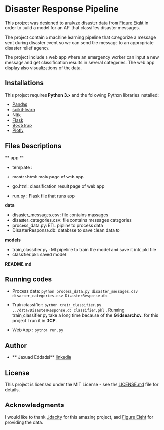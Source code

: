 # Disaster Response Pipeline

This project was designed to analyze disaster data from [Figure Eight](https://www.figure-eight.com/) in order to build a model for an API that classifies disaster messages.

 The project contain a machine learning pipeline that categorize a message sent during disaster event so we can send the message to an appropriate disaster relief agency.

 The project include  a web app where an emergency worker can input a new message and get classification results in several categories. The web app  display also visualizations of the data.  


##  Installations

This project requires **Python 3.x** and the following Python libraries installed:

- [Pandas](http://pandas.pydata.org)
- [scikit-learn](http://scikit-learn.org/stable/)
- [Nltk](https://www.nltk.org/)
- [Flask](http://flask.pocoo.org/)
- [Bootstrap](https://getbootstrap.com/)
- [Plotly](https://plot.ly/)



## Files Descriptions
** app **
- template :
 - master.html: main page of web app
 - go.html: classification result page of web app

- run.py : Flask file that runs app

**data**
- disaster_messages.csv: file contains massages
- disaster_categories.csv: file contains messages categories
- process_data.py: ETL pipline to process data
- DisasterResponse.db: database to save clean data to

**models**
- train_classifier.py : Ml pipeline to train the model and save it into pkl file
- classifier.pkl: saved model

**README.md**


## Running codes
- Process data:
  ` python process_data.py disaster_messages.csv disaster_categories.csv DisasterResponse.db `

- Train classifier:
`python train_classifier.py ../data/DisasterResponse.db classifier.pkl` .
Running train_classifier.py take a long time because of the **Gridsearchcv**. for this project I run it in **GCP**.

- Web App :
`python run.py`


## Author

-   ** Jaouad Eddadsi**   [linkedin](https://www.linkedin.com/in/jaouad-eddadsi-01bb34163/)


## License

This project is licensed under the MIT License - see the [LICENSE.md](LICENSE.md) file for details.

## Acknowledgments

I would like to thank [Udacity](https://eu.udacity.com/) for this amazing project, and [Figure Eight](https://www.figure-eight.com/)  for providing the data.
